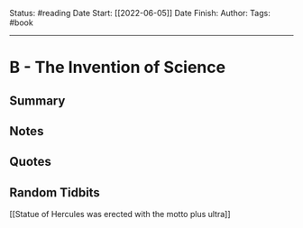 Status: #reading
Date Start: [[2022-06-05]]
Date Finish:
Author:
Tags: #book
***
# B - The Invention of Science

## Summary

## Notes

## Quotes

## Random Tidbits

[[Statue of Hercules was erected with the motto plus ultra]] 